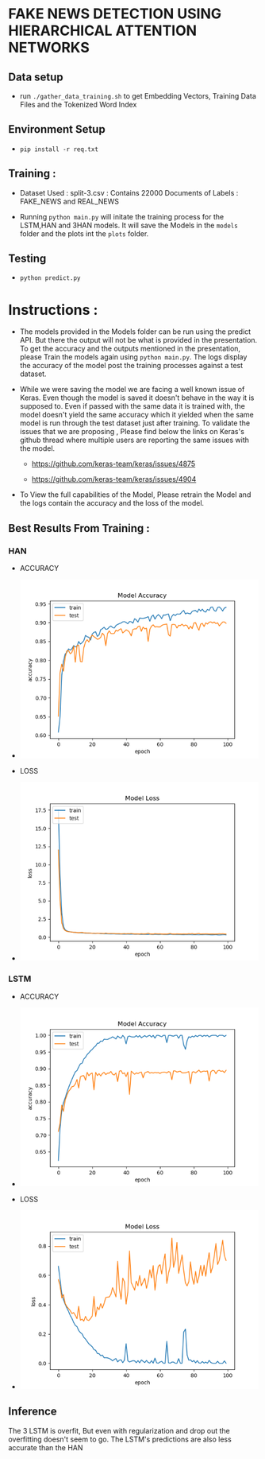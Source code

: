 # FAKE NEWS DETECTION USING HIERARCHICAL ATTENTION NETWORKS

## Data setup

- run ```./gather_data_training.sh``` to get Embedding Vectors, Training Data Files and the Tokenized Word Index

## Environment Setup

- ```pip install -r req.txt```


## Training : 

- Dataset Used : split-3.csv : Contains 22000 Documents of Labels : FAKE_NEWS and REAL_NEWS

- Running ```python main.py``` will initate the training process for the LSTM,HAN and 3HAN models. It will save the Models in the ```models``` folder and the plots int the ```plots``` folder. 


## Testing 

- ```python predict.py```

# Instructions : 

- The models provided in the Models folder can be run using the predict API. But there the output will not be what is provided in the presentation. To get the accuracy and the outputs mentioned in the presentation, please Train the models again using ```python main.py```. The logs display the accuracy of the model post the training processes against a test dataset. 

- While we were saving the model we are facing a well known issue of Keras. Even though the model is saved it doesn't behave in the way it is supposed to. Even if passed with the same data it is trained with, the model doesn't yield the same accuracy which it yielded when the same model is run through the test dataset just after training. To validate the issues that we are proposing , Please find below the links on Keras's github thread where multiple users are reporting the same issues with the model. 

    - https://github.com/keras-team/keras/issues/4875

    - https://github.com/keras-team/keras/issues/4904

- To View the full capabilities of the Model, Please retrain the Model and the logs contain the accuracy and the loss of the model. 

## Best Results From Training : 

### HAN 
- ACCURACY
- ![HAN Accuracy](final_models/plots/HAN_Accuracy.png)

- LOSS
- ![HAN LOSS](final_models/plots/HAN_Loss.png)

### LSTM
- ACCURACY
- ![LSTM Accuracy](final_models/plots/LSTM_Accuracy.png)

- LOSS
- ![LSTM LOSS](final_models/plots/LSTM_Loss.png)

## Inference

The 3 LSTM is overfit, But even with regularization and drop out the overfitting doesn't seem to go. The LSTM's predictions are also less accurate than the HAN